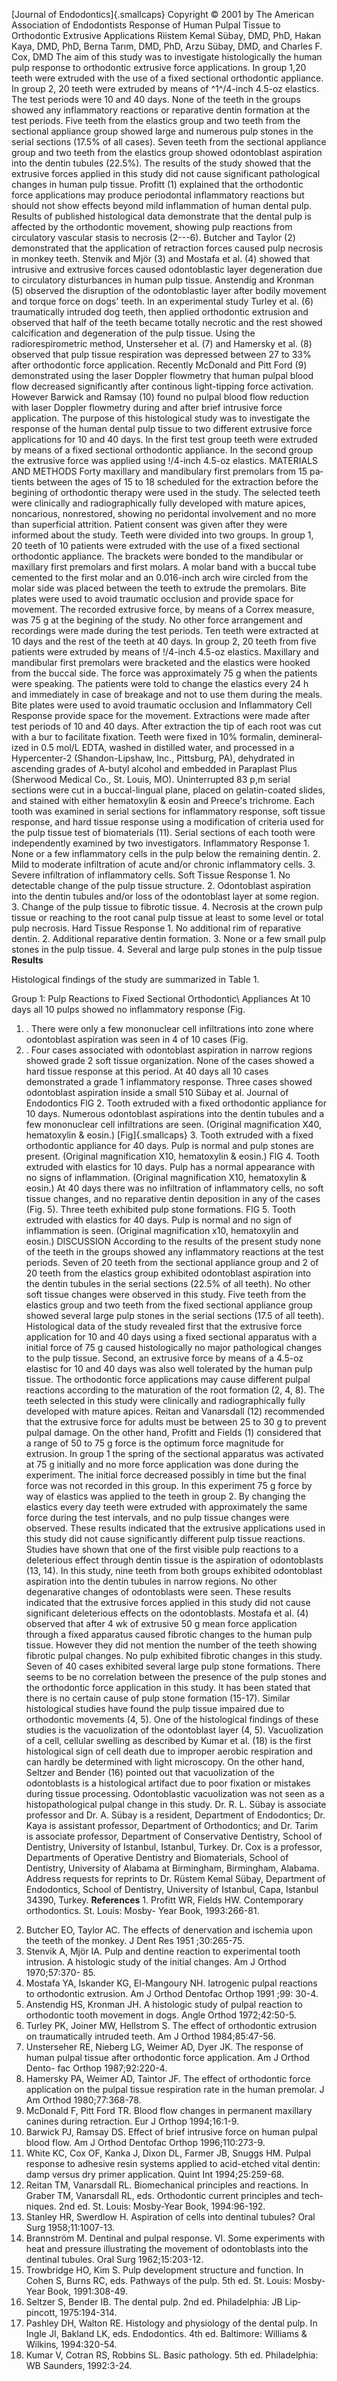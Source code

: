 [Journal of Endodontics]{.smallcaps}
Copyright © 2001 by The American Association of Endodontists
Response of Human Pulpal Tissue to Orthodontic
Extrusive Applications
Riistem Kemal Sübay, DMD, PhD, Hakan Kaya, DMD, PhD, Berna Tarım, DMD,
PhD,
Arzu Sübay, DMD, and Charles F. Cox, DMD
The aim of this study was to investigate histologi­cally the human pulp response to orthodontic ex­trusive force applications. In group 1,20 teeth were extruded with the use of a fixed sectional orth­odontic appliance. In group 2, 20 teeth were ex­truded by means of ^1^/4-inch 4.5-oz elastics. The test periods were 10 and 40 days. None of the teeth in the groups showed any inflammatory reactions or reparative dentin formation at the test periods. Five teeth from the elastics group and two teeth from the sectional appliance group showed large and numerous pulp stones in the serial sections (17.5% of all cases). Seven teeth from the sectional appli­ance group and two teeth from the elastics group showed odontoblast aspiration into the dentin tu­bules (22.5%). The results of the study showed that the extrusive forces applied in this study did not cause significant pathological changes in human pulp tissue.
Profitt (1) explained that the orthodontic force applications may produce periodontal inflammatory reactions but should not show effects beyond mild inflammation of human dental pulp. Results of published histological data demonstrate that the dental pulp is affected by the orthodontic movement, showing pulp reactions from circulatory vascular stasis to necrosis (2---6).
Butcher and Taylor (2) demonstrated that the application of retraction forces caused pulp necrosis in monkey teeth. Stenvik and Mjör (3) and
Mostafa et al. (4) showed that intrusive and extrusive forces caused odontoblastic layer degeneration due to circulatory disturbances in human pulp tissue. Anstendig and Kronman (5) observed the disruption of the odontoblastic layer after bodily movement and torque force on dogs' teeth. In an experimental study Turley et al. (6) traumatically intruded dog teeth, then applied orthodontic extrusion and observed that half of the teeth became totally necrotic and the rest showed calcification and degeneration of the pulp tissue.
Using the radiorespirometric method, Unsterseher et al. (7) and Hamersky et al. (8) observed that pulp tissue respiration was depressed between 27 to 33% after orthodontic force application.
Recently McDonald and Pitt Ford (9) demonstrated using the laser Doppler flowmetry that human pulpal blood flow decreased sig­nificantly after continous light-tipping force activation. However Barwick and Ramsay (10) found no pulpal blood flow reduction with laser Doppler flowmetry during and after brief intrusive force application.
The purpose of this histological study was to investigate the response of the human dental pulp tissue to two different extrusive force applications for 10 and 40 days. In the first test group teeth were extruded by means of a fixed sectional orthodontic appliance. In the second group the extrusive force was applied using !/4-inch 4.5-oz elastics.
MATERIALS AND METHODS
Forty maxillary and mandibulary first premolars from 15 pa­tients between the ages of 15 to 18 scheduled for the extraction before the begining of orthodontic therapy were used in the study. The selected teeth were clinically and radiographically fully de­veloped with mature apices, noncarious, nonrestored, showing no peridontal involvement and no more than superficial attrition. Patient consent was given after they were informed about the study.
Teeth were divided into two groups. In group 1, 20 teeth of 10 patients were extruded with the use of a fixed sectional orthodontic appliance.
The brackets were bonded to the mandibular or maxil­lary first premolars and first molars. A molar band with a buccal tube cemented to the first molar and an 0.016-inch arch wire circled from the molar side was placed between the teeth to extrude the premolars. Bite plates were used to avoid traumatic occlusion and provide space for movement. The recorded extrusive force, by means of a Correx measure, was 75 g at the begining of the study. No other force arrangement and recordings were made during the test periods. Ten teeth were extracted at 10 days and the rest of the teeth at 40 days.
In group 2, 20 teeth from five patients were extruded by means of !/4-inch 4.5-oz elastics. Maxillary and mandibular first premo­lars were bracketed and the elastics were hooked from the buccal side. The force was approximately 75 g when the patients were speaking. The patients were told to change the elastics every 24 h and immediately in case of breakage and not to use them during the meals. Bite plates were used to avoid traumatic occlusion and Inflammatory
Cell Response provide space for the movement. Extractions were made after test periods of 10 and 40 days.
After extraction the tip of each root was cut with a bur to facilitate fixation. Teeth were fixed in 10% formalin, demineral­ized in 0.5 mol/L
EDTA, washed in distilled water, and processed in a Hypercenter-2 (Shandon-Lipshaw, Inc., Pittsburg, PA), dehy­drated in ascending grades of A-butyl alcohol and embedded in Paraplast Plus (Sherwood Medical Co.,
St. Louis, MO). Uninter­rupted 83 p,m serial sections were cut in a buccal-lingual plane, placed on gelatin-coated slides, and stained with either hematox­ylin & eosin and Preece's trichrome. Each tooth was examined in serial sections for inflammatory response, soft tissue response, and hard tissue response using a modification of criteria used for the pulp tissue test of biomaterials (11). Serial sections of each tooth were independently examined by two investigators.
Inflammatory Response 1. None or a few inflammatory cells in the pulp below the remaining dentin.
2. Mild to moderate infiltration of acute and/or chronic inflam­matory cells.
3. Severe infiltration of inflammatory cells.
Soft Tissue Response 1. No detectable change of the pulp tissue structure.
2. Odontoblast aspiration into the dentin tubules and/or loss of the odontoblast layer at some region.
3. Change of the pulp tissue to fibrotic tissue.
4. Necrosis at the crown pulp tissue or reaching to the root canal pulp tissue at least to some level or total pulp necrosis.
Hard Tissue Response 1. No additional rim of reparative dentin.
2. Additional reparative dentin formation.
3. None or a few small pulp stones in the pulp tissue.
4. Several and large pulp stones in the pulp tissue **Results**

Histological findings of the study are summarized in Table 1.

Group 1: Pulp Reactions to Fixed Sectional Orthodontic\ Appliances
At 10 days all 10 pulps showed no inflammatory response (Fig.
1) . There were only a few mononuclear cell infiltrations into zone where odontoblast aspiration was seen in 4 of 10 cases (Fig.
2) . Four cases associated with odontoblast aspiration in narrow regions showed grade 2 soft tissue organization. None of the cases showed a hard tissue response at this period.
At 40 days all 10 cases demonstrated a grade 1 inflammatory response.
Three cases showed odontoblast aspiration inside a small 510 Sübay et al.
Journal of Endodontics
FlG 2. Tooth extruded with a fixed orthodontic appliance for 10 days.
Numerous odontoblast aspirations into the dentin tubules and a few mononuclear cell infiltrations are seen. (Original magnification X40, hematoxylin & eosin.) [Fig]{.smallcaps} 3. Tooth extruded with a fixed orthodontic appliance for 40 days. Pulp is normal and pulp stones are present. (Original magnification X10, hematoxylin & eosin.)
FlG 4. Tooth extruded with elastics for 10 days. Pulp has a normal appearance with no signs of inflammation. (Original magnification X10, hematoxylin & eosin.)
At 40 days there was no infiltration of inflammatory cells, no soft tissue changes, and no reparative dentin deposition in any of the cases (Fig. 5). Three teeth exhibited pulp stone formations.
FlG 5. Tooth extruded with elastics for 40 days. Pulp is normal and no sign of inflammation is seen. (Original magnification x10, hema­toxylin and eosin.)
DISCUSSION
According to the results of the present study none of the teeth in the groups showed any inflammatory reactions at the test periods. Seven of 20 teeth from the sectional appliance group and 2 of 20 teeth from the elastics group exhibited odontoblast aspiration into the dentin tubules in the serial sections (22.5% of all teeth). No other soft tissue changes were observed in this study. Five teeth from the elastics group and two teeth from the fixed sectional appliance group showed several large pulp stones in the serial sections (17.5 of all teeth).
Histological data of the study revealed first that the extrusive force application for 10 and 40 days using a fixed sectional apparatus with a initial force of 75 g caused histologically no major pathological changes to the pulp tissue. Second, an extrusive force by means of a 4.5-oz elastisc for 10 and 40 days was also well tolerated by the human pulp tissue.
The orthodontic force applications may cause different pulpal reactions according to the maturation of the root formation (2, 4, 8). The teeth selected in this study were clinically and radiograph­ically fully developed with mature apices.
Reitan and Vanarsdall (12) recommended that the extrusive force for adults must be between 25 to 30 g to prevent pulpal damage. On the other hand, Profitt and Fields (1) considered that a range of 50 to 75 g force is the optimum force magnitude for extrusion. In group 1 the spring of the sectional apparatus was activated at 75 g initially and no more force application was done during the experiment. The initial force decreased possibly in time but the final force was not recorded in this group.
In this experiment 75 g force by way of elastics was applied to the teeth in group 2. By changing the elastics every day teeth were extruded with approximately the same force during the test inter­vals, and no pulp tissue changes were observed. These results indicated that the extrusive applications used in this study did not cause significantly different pulp tissue reactions.
Studies have shown that one of the first visible pulp reactions to a deleterious effect through dentin tissue is the aspiration of odon­toblasts (13, 14). In this study, nine teeth from both groups exhib­ited odontoblast aspiration into the dentin tubules in narrow re­gions. No other degenarative changes of odontoblasts were seen. These results indicated that the extrusive forces applied in this study did not cause significant deleterious effects on the odonto­blasts.
Mostafa et al. (4) observed that after 4 wk of extrusive 50 g mean force application through a fixed apparatus caused fibrotic changes to the human pulp tissue. However they did not mention the number of the teeth showing fibrotic pulpal changes. No pulp exhibited fibrotic changes in this study.
Seven of 40 cases exhibited several large pulp stone formations. There seems to be no correlation between the presence of the pulp stones and the orthodontic force application in this study. It has been stated that there is no certain cause of pulp stone formation (15-17).
Similar histological studies have found the pulp tissue impaired due to orthodontic movements (4, 5). One of the histological findings of these studies is the vacuolization of the odontoblast layer (4, 5).
Vacuolization of a cell, cellular swelling as described by Kumar et al.
(18) is the first histological sign of cell death due to improper aerobic respiration and can hardly be determined with light microscopy.
On the other hand, Seltzer and Bender (16) pointed out that vacuolization of the odontoblasts is a histological artifact due to poor fixation or mistakes during tissue processing. Odontoblastic vacuolization was not seen as a histopathological pulpal change in this study.
Dr. R. L. Sübay is associate professor and Dr. A. Sübay is a resident,
Department of Endodontics; Dr. Kaya is assistant professor, Department of Orthodontics; and Dr. Tarim is associate professor, Department of
Conser­vative Dentistry, School of Dentistry, University of Istanbul,
Istanbul, Turkey. Dr. Cox is a professor, Departments of Operative
Dentistry and Biomaterials, School of Dentistry, University of Alabama at Birmingham, Birmingham, Ala­bama. Address requests for reprints to Dr.
Rüstem Kemal Sübay, Department of Endodontics, School of Dentistry,
University of Istanbul, Capa, Istanbul 34390, Turkey.
**References** 1. Profitt WR, Fields HW. Contemporary orthodontics. St. Louis: Mosby- Year Book, 1993:266-81.
2. Butcher EO, Taylor AC. The effects of denervation and ischemia upon the teeth of the monkey. J Dent Res 1951 ;30:265-75.
3. Stenvik A, Mjör IA. Pulp and dentine reaction to experimental tooth intrusion. A histologic study of the initial changes. Am J Orthod 1970;57:370- 85.
4. Mostafa YA, Iskander KG, El-Mangoury NH. Iatrogenic pulpal reac­tions to orthodontic extrusion. Am J Orthod Dentofac Orthop 1991 ;99: 30-4.
5. Anstendig HS, Kronman JH. A histologic study of pulpal reaction to orthodontic tooth movement in dogs. Angle Orthod 1972;42:50-5.
6. Turley PK, Joiner MW, Hellstrom S. The effect of orthodontic extrusion on traumatically intruded teeth. Am J Orthod 1984;85:47-56.
7. Unsterseher RE, Nieberg LG, Weimer AD, Dyer JK. The response of human pulpal tissue after orthodontic force application. Am J Orthod Dento- fac Orthop 1987;92:220-4.
8. Hamersky PA, Weimer AD, Taintor JF. The effect of orthodontic force application on the pulpal tissue respiration rate in the human premolar. J Am Orthod 1980;77:368-78.
9. McDonald F, Pitt Ford TR. Blood flow changes in permanent maxillary canines during retraction. Eur J Orthop 1994;16:1-9.
10. Barwick PJ, Ramsay DS. Effect of brief intrusive force on human pulpal blood flow. Am J Orthod Dentofac Orthop 1996;110:273-9.
11. White KC, Cox OF, Kanka J, Dixon DL, Farmer JB, Snuggs HM. Pulpal response to adhesive resin systems applied to acid-etched vital dentin: damp versus dry primer application. Quint Int 1994;25:259-68.
12. Reitan TM, Vanarsdall RL. Biomechanical principles and reactions. In Graber TM, Vanarsdall RL, eds. Orthodontic current principles and tech­niques. 2nd ed. St. Louis: Mosby-Year Book, 1994:96-192.
13. Stanley HR, Swerdlow H. Aspiration of cells into dentinal tubules?
 Oral Surg 1958;11:1007-13.
14. Brannström M. Dentinal and pulpal response. VI. Some experiments with heat and pressure illustrating the movement of odontoblasts into the dentinal tubules. Oral Surg 1962;15:203-12.
15. Trowbridge HO, Kim S. Pulp development structure and function. In Cohen S, Burns RC, eds. Pathways of the pulp. 5th ed. St. Louis: Mosby-Year Book, 1991:308-49.
16. Seltzer S, Bender IB. The dental pulp. 2nd ed. Philadelphia: JB Lip­pincott, 1975:194-314.
17. Pashley DH, Walton RE. Histology and physiology of the dental pulp.
 In Ingle JI, Bakland LK, eds. Endodontics. 4th ed. Baltimore: Williams & Wilkins, 1994:320-54.
18. Kumar V, Cotran RS, Robbins SL. Basic pathology. 5th ed.
 Philadel­phia: WB Saunders, 1992:3-24.